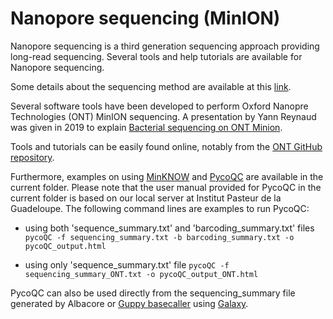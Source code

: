 # Nanopore sequencing (MinION)

Nanopore sequencing is a third generation sequencing approach providing long-read sequencing. 
Several tools and help tutorials are available for Nanopore sequencing.

Some details about the sequencing method are available at this [link](https://nanoporetech.com/applications/dna-nanopore-sequencing).

Several software tools have been developed to perform Oxford Nanopre Technologies (ONT) MinION sequencing. A presentation by Yann Reynaud was given in 2019 to explain [Bacterial sequencing on ONT Minion](http://www.pasteur-guadeloupe.fr/pdf/2019_ONT.pdf).

Tools and tutorials can be easily found online, notably from the [ONT GitHub repository](https://github.com/nanoporetech).

Furthermore, examples on using [MinKNOW](https://nanoporetech.com/about-us/news/oxford-nanopore-releases-update-minknowtm-software-accelerate-basecalling-analysis) and [PycoQC](https://github.com/a-slide/pycoQC) are available in the current folder.
Please note that the user manual provided for PycoQC in the current folder is based on our local server at Institut Pasteur de la Guadeloupe. The following command lines are examples to run PycoQC:

- using both 'sequence_summary.txt' and 'barcoding_summary.txt' files
`pycoQC -f sequencing_summary.txt -b barcoding_summary.txt -o pycoQC_output.html`

- using only 'sequence_summary.txt' file
`pycoQC -f sequencing_summary_ONT.txt -o pycoQC_output_ONT.html`

PycoQC can also be used directly from the sequencing_summary file generated by Albacore or [Guppy basecaller](https://timkahlke.github.io/LongRead_tutorials/BS_G.html) using [Galaxy](http://calamar.univ-ag.fr/c3i/galaxy_karubionet.html).


